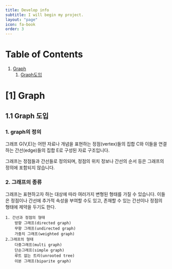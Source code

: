 ```yaml
---
title: Develop info
subtitle: I will begin my project.
layout: "page"
icon: fa-book
order: 3
---
```


# Table of Contents

1. [Graph](#Graph)
    1. [Graph도입](#Graph도입)

# [1] Graph
## 1.1 Graph 도입
### 1. graph의 정의

그래프 G(V,E)는 어떤 자료나 개념을 표현하는 정점(vertex)들의 집합 C와 이들을 연결하는 간선(edge)들의 집합 E로 구성된 자료 구조입니다.

그래프는 정점들과 간선들로 정의되며, 정점의 위치 정보나 간선의 순서 등은 그래프의 정의에 포함되지 않습니다.

### 2. 그래프의 종류
그래프는 표현하고자 하는 대상에 따라 여러가지 변형된 형태를 가질 수 있습니다. 이들은 정점이나 간선에 추가적 속성을 부여할 수도 있고, 존재할 수 있는 간선이나 정점의 형태에 제약을 두기도 한다.

	1. 간선과 정점의 형태
		방향 그래프(directed graph)
		무향 그래프(undirected graph)
		가중치 그래프(weighted graph)
	2.그래프의 형태
		다중그래프(multi graph)
		단순그래프(simple graph)
		루트 없는 트리(unrooted tree)
		이분 그래프(biparite graph)